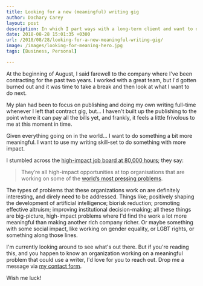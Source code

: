 ```yaml
---
title: Looking for a new (meaningful) writing gig
author: Dachary Carey
layout: post
description: In which I part ways with a long-term client and want to do something meaningful.
date: 2018-08-28 15:01:35 +0300
url: /2018/08/28/looking-for-a-new-meaningful-writing-gig/
image: /images/looking-for-meaning-hero.jpg
tags: [Business, Personal]

---
```

At the beginning of August, I said farewell to the company where I've been contracting for the past two years. I worked with a great team, but I'd gotten burned out and it was time to take a break and then look at what I want to do next.

My plan had been to focus on publishing and doing my own writing full-time whenever I left that contract gig, but... I haven't built up the publishing to the point where it can pay all the bills yet, and frankly, it feels a little frivolous to me at this moment in time.

Given everything going on in the world... I want to do something a bit more meaningful. I want to use my writing skill-set to do something with more impact.

I stumbled across the [high-impact job board at 80,000 hours][1]; they say:

> They’re all high-impact opportunities at top organisations that are working on some of the [world’s most pressing problems][2].

The types of problems that these organizations work on are definitely interesting, and direly need to be addressed. Things like; positively shaping the development of artificial intelligence; biorisk reduction; promoting effective altruism; improving institutional decision-making; all these things are big-picture, high-impact problems where I'd find the work a lot more meaningful than making another rich company richer. Or maybe something with some social impact, like working on gender equality, or LGBT rights, or something along those lines.

I'm currently looking around to see what's out there. But if you're reading this, and you happen to know an organization working on a meaningful problem that could use a writer, I'd love for you to reach out. Drop me a message via [my contact form][3].

Wish me luck!

 [1]: https://80000hours.org/job-board/
 [2]: https://80000hours.org/problem-profiles/
 [3]: https://dacharycarey.com/contact/